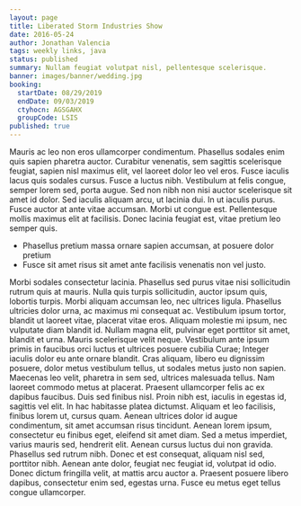 ```yaml
---
layout: page
title: Liberated Storm Industries Show
date: 2016-05-24
author: Jonathan Valencia
tags: weekly links, java
status: published
summary: Nullam feugiat volutpat nisl, pellentesque scelerisque.
banner: images/banner/wedding.jpg
booking:
  startDate: 08/29/2019
  endDate: 09/03/2019
  ctyhocn: AGSGAHX
  groupCode: LSIS
published: true
---
```

Mauris ac leo non eros ullamcorper condimentum. Phasellus sodales enim quis sapien pharetra auctor. Curabitur venenatis, sem sagittis scelerisque feugiat, sapien nisl maximus elit, vel laoreet dolor leo vel eros. Fusce iaculis lacus quis sodales cursus. Fusce a luctus nibh. Vestibulum at felis congue, semper lorem sed, porta augue. Sed non nibh non nisi auctor scelerisque sit amet id dolor. Sed iaculis aliquam arcu, ut lacinia dui. In ut iaculis purus. Fusce auctor at ante vitae accumsan. Morbi ut congue est. Pellentesque mollis maximus elit at facilisis. Donec lacinia feugiat est, vitae pretium leo semper quis.

* Phasellus pretium massa ornare sapien accumsan, at posuere dolor pretium
* Fusce sit amet risus sit amet ante facilisis venenatis non vel justo.

Morbi sodales consectetur lacinia. Phasellus sed purus vitae nisi sollicitudin rutrum quis at mauris. Nulla quis turpis sollicitudin, auctor ipsum quis, lobortis turpis. Morbi aliquam accumsan leo, nec ultrices ligula. Phasellus ultricies dolor urna, ac maximus mi consequat ac. Vestibulum ipsum tortor, blandit ut laoreet vitae, placerat vitae eros. Aliquam molestie mi ipsum, nec vulputate diam blandit id. Nullam magna elit, pulvinar eget porttitor sit amet, blandit et urna. Mauris scelerisque velit neque. Vestibulum ante ipsum primis in faucibus orci luctus et ultrices posuere cubilia Curae; Integer iaculis dolor eu ante ornare blandit. Cras aliquam, libero eu dignissim posuere, dolor metus vestibulum tellus, ut sodales metus justo non sapien. Maecenas leo velit, pharetra in sem sed, ultrices malesuada tellus. Nam laoreet commodo metus at placerat. Praesent ullamcorper felis ac ex dapibus faucibus.
Duis sed finibus nisl. Proin nibh est, iaculis in egestas id, sagittis vel elit. In hac habitasse platea dictumst. Aliquam et leo facilisis, finibus lorem ut, cursus quam. Aenean ultrices dolor id augue condimentum, sit amet accumsan risus tincidunt. Aenean lorem ipsum, consectetur eu finibus eget, eleifend sit amet diam. Sed a metus imperdiet, varius mauris sed, hendrerit elit. Aenean cursus luctus dui non gravida. Phasellus sed rutrum nibh. Donec et est consequat, aliquam nisl sed, porttitor nibh. Aenean ante dolor, feugiat nec feugiat id, volutpat id odio. Donec dictum fringilla velit, at mattis arcu auctor a. Praesent posuere libero dapibus, consectetur enim sed, egestas urna. Fusce eu metus eget tellus congue ullamcorper.
